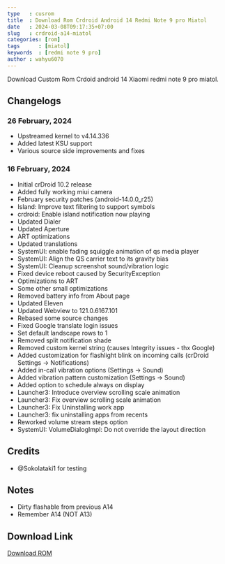 ```yaml
---
type   : cusrom
title  : Download Rom Crdroid Android 14 Redmi Note 9 pro Miatol
date   : 2024-03-08T09:17:35+07:00
slug   : crdroid-a14-miatol
categories: [rom]
tags      : [miatol]
keywords  : [redmi note 9 pro]
author : wahyu6070
---
```


Download Custom Rom Crdoid android 14 Xiaomi redmi note 9 pro miatol.

## Changelogs
### 26 February, 2024
- Upstreamed kernel to v4.14.336
- Added latest KSU support
- Various source side improvements and fixes

### 16 February, 2024
- Initial crDroid 10.2 release
- Added fully working miui camera
- February security patches (android-14.0.0_r25)
- Island: Improve text filtering to support symbols
- crdroid: Enable island notification now playing
- Updated Dialer
- Updated Aperture
- ART optimizations
- Updated translations
- SystemUI: enable fading squiggle animation of qs media player
- SystemUI: Align the QS carrier text to its gravity bias
- SystemUI: Cleanup screenshot sound/vibration logic
- Fixed device reboot caused by SecurityException
- Optimizations to ART
- Some other small optimizations
- Removed battery info from About page
- Updated Eleven
- Updated Webview to 121.0.6167.101
- Rebased some source changes
- Fixed Google translate login issues
- Set default landscape rows to 1
- Removed split notification shade
- Removed custom kernel string (causes Integrity issues - thx Google)
- Added customization for flashlight blink on incoming calls (crDroid Settings -> Notifications)
- Added in-call vibration options (Settings -> Sound)
- Added vibration pattern customization (Settings -> Sound)
- Added option to schedule always on display
- Launcher3: Introduce overview scrolling scale animation
- Launcher3: Fix overview scrolling scale animation
- Launcher3: Fix Uninstalling work app
- Launcher3: fix uninstalling apps from recents
- Reworked volume stream steps option
- SystemUI: VolumeDialogImpl: Do not override the layout direction

## Credits
- @Sokolataki1 for testing

## Notes
- Dirty flashable from previous A14
- Remember A14 (NOT A13)

## Download Link
[Download ROM](https://crdroid.net/miatoll/10)


